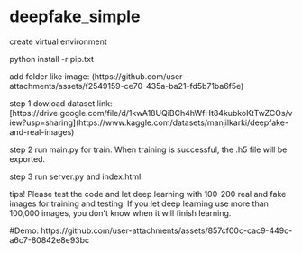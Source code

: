 ﻿# deepfake_simple

<p>create virtual environment
<p>python install -r pip.txt
<p>add folder like image: (https://github.com/user-attachments/assets/f2549159-ce70-435a-ba21-fd5b71ba6f5e)
<p>step 1 dowload dataset link: [https://drive.google.com/file/d/1kwA18UQiBCh4hWfHt84kubkoKtTwZCOs/view?usp=sharing](https://www.kaggle.com/datasets/manjilkarki/deepfake-and-real-images)
<p>step 2 run main.py for train. When training is successful, the .h5 file will be exported.
<p>step 3 run server.py and index.html.
<p>tips! Please test the code and let deep learning with 100-200 real and fake images for training and testing. If you let deep learning use more than 100,000 images, you don't know when it will finish learning. 
<p>#Demo: https://github.com/user-attachments/assets/857cf00c-cac9-449c-a6c7-80842e8e93bc



